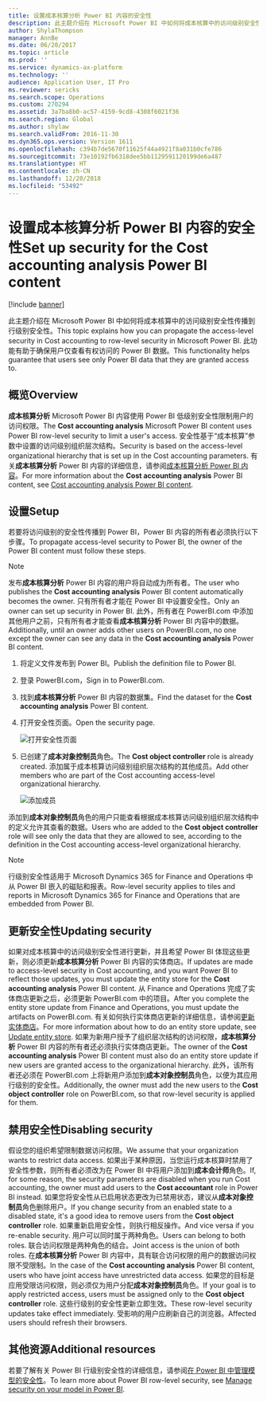 ```yaml
---
title: 设置成本核算分析 Power BI 内容的安全性
description: 此主题介绍在 Microsoft Power BI 中如何将成本核算中的访问级别安全性传播到行级别安全性。 此功能有助于确保用户仅查看有权访问的 Power BI 数据。
author: ShylaThompson
manager: AnnBe
ms.date: 06/20/2017
ms.topic: article
ms.prod: ''
ms.service: dynamics-ax-platform
ms.technology: ''
audience: Application User, IT Pro
ms.reviewer: sericks
ms.search.scope: Operations
ms.custom: 270294
ms.assetid: 3a7ba8b0-ac57-4159-9cd8-4308f6021f36
ms.search.region: Global
ms.author: shylaw
ms.search.validFrom: 2016-11-30
ms.dyn365.ops.version: Version 1611
ms.openlocfilehash: c394b7de5670f11625f44a4921f8a031b0cfe786
ms.sourcegitcommit: 73e10192fb6318dee5bb1129591120199de6a487
ms.translationtype: HT
ms.contentlocale: zh-CN
ms.lasthandoff: 12/20/2018
ms.locfileid: "53492"
---
```

# <a name="set-up-security-for-the-cost-accounting-analysis-power-bi-content"></a><span data-ttu-id="def26-104">设置成本核算分析 Power BI 内容的安全性</span><span class="sxs-lookup"><span data-stu-id="def26-104">Set up security for the Cost accounting analysis Power BI content</span></span>

[!include [banner](../includes/banner.md)]

<span data-ttu-id="def26-105">此主题介绍在 Microsoft Power BI 中如何将成本核算中的访问级别安全性传播到行级别安全性。</span><span class="sxs-lookup"><span data-stu-id="def26-105">This topic explains how you can propagate the access-level security in Cost accounting to row-level security in Microsoft Power BI.</span></span> <span data-ttu-id="def26-106">此功能有助于确保用户仅查看有权访问的 Power BI 数据。</span><span class="sxs-lookup"><span data-stu-id="def26-106">This functionality helps guarantee that users see only Power BI data that they are granted access to.</span></span>

## <a name="overview"></a><span data-ttu-id="def26-107">概览</span><span class="sxs-lookup"><span data-stu-id="def26-107">Overview</span></span>

<span data-ttu-id="def26-108">**成本核算分析** Microsoft Power BI 内容使用 Power BI 低级别安全性限制用户的访问权限。</span><span class="sxs-lookup"><span data-stu-id="def26-108">The **Cost accounting analysis** Microsoft Power BI content uses Power BI row-level security to limit a user's access.</span></span> <span data-ttu-id="def26-109">安全性基于“成本核算”参数中设置的访问级别组织层次结构。</span><span class="sxs-lookup"><span data-stu-id="def26-109">Security is based on the access-level organizational hierarchy that is set up in the Cost accounting parameters.</span></span> <span data-ttu-id="def26-110">有关**成本核算分析** Power BI 内容的详细信息，请参阅[成本核算分析 Power BI 内容](cost-accounting-analysis-content-pack.md)。</span><span class="sxs-lookup"><span data-stu-id="def26-110">For more information about the **Cost accounting analysis** Power BI content, see [Cost accounting analysis Power BI content](cost-accounting-analysis-content-pack.md).</span></span>

## <a name="setup"></a><span data-ttu-id="def26-111">设置</span><span class="sxs-lookup"><span data-stu-id="def26-111">Setup</span></span>
<span data-ttu-id="def26-112">若要将访问级别的安全性传播到 Power BI，Power BI 内容的所有者必须执行以下步骤。</span><span class="sxs-lookup"><span data-stu-id="def26-112">To propagate access-level security to Power BI, the owner of the Power BI content must follow these steps.</span></span>

> [!NOTE]
> <span data-ttu-id="def26-113">发布**成本核算分析** Power BI 内容的用户将自动成为所有者。</span><span class="sxs-lookup"><span data-stu-id="def26-113">The user who publishes the **Cost accounting analysis** Power BI content automatically becomes the owner.</span></span> <span data-ttu-id="def26-114">只有所有者才能在 Power BI 中设置安全性。</span><span class="sxs-lookup"><span data-stu-id="def26-114">Only an owner can set up security in Power BI.</span></span> <span data-ttu-id="def26-115">此外，所有者在 PowerBI.com 中添加其他用户之前，只有所有者才能查看**成本核算分析** Power BI 内容中的数据。</span><span class="sxs-lookup"><span data-stu-id="def26-115">Additionally, until an owner adds other users on PowerBI.com, no one except the owner can see any data in the **Cost accounting analysis** Power BI content.</span></span>

1. <span data-ttu-id="def26-116">将定义文件发布到 Power BI。</span><span class="sxs-lookup"><span data-stu-id="def26-116">Publish the definition file to Power BI.</span></span>
2. <span data-ttu-id="def26-117">登录 PowerBI.com，</span><span class="sxs-lookup"><span data-stu-id="def26-117">Sign in to PowerBI.com.</span></span>
3. <span data-ttu-id="def26-118">找到**成本核算分析** Power BI 内容的数据集。</span><span class="sxs-lookup"><span data-stu-id="def26-118">Find the dataset for the **Cost accounting analysis** Power BI content.</span></span>
4. <span data-ttu-id="def26-119">打开安全性页面。</span><span class="sxs-lookup"><span data-stu-id="def26-119">Open the security page.</span></span>

    ![打开安全性页面](./media/CA-picture-1.png)

5. <span data-ttu-id="def26-121">已创建了**成本对象控制员**角色。</span><span class="sxs-lookup"><span data-stu-id="def26-121">The **Cost object controller** role is already created.</span></span> <span data-ttu-id="def26-122">添加属于成本核算访问级别组织层次结构的其他成员。</span><span class="sxs-lookup"><span data-stu-id="def26-122">Add other members who are part of the Cost accounting access-level organizational hierarchy.</span></span>

    ![添加成员](./media/CA-picture-2.png)

<span data-ttu-id="def26-124">添加到**成本对象控制员**角色的用户只能查看根据成本核算访问级别组织层次结构中的定义允许其查看的数据。</span><span class="sxs-lookup"><span data-stu-id="def26-124">Users who are added to the **Cost object controller** role will see only the data that they are allowed to see, according to the definition in the Cost accounting access-level organizational hierarchy.</span></span>

> [!NOTE]
> <span data-ttu-id="def26-125">行级别安全性适用于 Microsoft Dynamics 365 for Finance and Operations 中从 Power BI 嵌入的磁贴和报表。</span><span class="sxs-lookup"><span data-stu-id="def26-125">Row-level security applies to tiles and reports in Microsoft Dynamics 365 for Finance and Operations that are embedded from Power BI.</span></span>

## <a name="updating-security"></a><span data-ttu-id="def26-126">更新安全性</span><span class="sxs-lookup"><span data-stu-id="def26-126">Updating security</span></span>
<span data-ttu-id="def26-127">如果对成本核算中的访问级别安全性进行更新，并且希望 Power BI 体现这些更新，则必须更新**成本核算分析** Power BI 内容的实体商店。</span><span class="sxs-lookup"><span data-stu-id="def26-127">If updates are made to access-level security in Cost accounting, and you want Power BI to reflect those updates, you must update the entity store for the **Cost accounting analysis** Power BI content.</span></span> <span data-ttu-id="def26-128">从 Finance and Operations 完成了实体商店更新之后，必须更新 PowerBI.com 中的项目。</span><span class="sxs-lookup"><span data-stu-id="def26-128">After you complete the entity store update from Finance and Operations, you must update the artifacts on PowerBI.com.</span></span> <span data-ttu-id="def26-129">有关如何执行实体商店更新的详细信息，请参阅[更新实体商店](power-bi-integration-entity-store.md#update-entity-store)。</span><span class="sxs-lookup"><span data-stu-id="def26-129">For more information about how to do an entity store update, see [Update entity store](power-bi-integration-entity-store.md#update-entity-store).</span></span> <span data-ttu-id="def26-130">如果为新用户授予了组织层次结构的访问权限，**成本核算分析** Power BI 内容的所有者还必须执行实体商店更新。</span><span class="sxs-lookup"><span data-stu-id="def26-130">The owner of the **Cost accounting analysis** Power BI content must also do an entity store update if new users are granted access to the organizational hierarchy.</span></span> <span data-ttu-id="def26-131">此外，该所有者还必须在 PowerBI.com 上将新用户添加到**成本对象控制员**角色，以便为其应用行级别的安全性。</span><span class="sxs-lookup"><span data-stu-id="def26-131">Additionally, the owner must add the new users to the **Cost object controller** role on PowerBI.com, so that row-level security is applied for them.</span></span>

## <a name="disabling-security"></a><span data-ttu-id="def26-132">禁用安全性</span><span class="sxs-lookup"><span data-stu-id="def26-132">Disabling security</span></span>
<span data-ttu-id="def26-133">假设您的组织希望限制数据访问权限。</span><span class="sxs-lookup"><span data-stu-id="def26-133">We assume that your organization wants to restrict data access.</span></span> <span data-ttu-id="def26-134">如果出于某种原因，当您运行成本核算时禁用了安全性参数，则所有者必须改为在 Power BI 中将用户添加到**成本会计师**角色。</span><span class="sxs-lookup"><span data-stu-id="def26-134">If, for some reason, the security parameters are disabled when you run Cost accounting, the owner must add users to the **Cost accountant** role in Power BI instead.</span></span> <span data-ttu-id="def26-135">如果您将安全性从已启用状态更改为已禁用状态，建议从**成本对象控制员**角色删除用户。</span><span class="sxs-lookup"><span data-stu-id="def26-135">If you change security from an enabled state to a disabled state, it's a good idea to remove users from the **Cost object controller** role.</span></span> <span data-ttu-id="def26-136">如果重新启用安全性，则执行相反操作。</span><span class="sxs-lookup"><span data-stu-id="def26-136">And vice versa if you re-enable security.</span></span> <span data-ttu-id="def26-137">用户可以同时属于两种角色。</span><span class="sxs-lookup"><span data-stu-id="def26-137">Users can belong to both roles.</span></span> <span data-ttu-id="def26-138">联合访问权限是两种角色的结合。</span><span class="sxs-lookup"><span data-stu-id="def26-138">Joint access is the union of both roles.</span></span> <span data-ttu-id="def26-139">在**成本核算分析** Power BI 内容中，具有联合访问权限的用户的数据访问权限不受限制。</span><span class="sxs-lookup"><span data-stu-id="def26-139">In the case of the **Cost accounting analysis** Power BI content, users who have joint access have unrestricted data access.</span></span> <span data-ttu-id="def26-140">如果您的目标是应用受限访问权限，则必须仅为用户分配**成本对象控制员**角色。</span><span class="sxs-lookup"><span data-stu-id="def26-140">If your goal is to apply restricted access, users must be assigned only to the **Cost object controller** role.</span></span> <span data-ttu-id="def26-141">这些行级别的安全性更新立即生效。</span><span class="sxs-lookup"><span data-stu-id="def26-141">These row-level security updates take effect immediately.</span></span> <span data-ttu-id="def26-142">受影响的用户应刷新自己的浏览器。</span><span class="sxs-lookup"><span data-stu-id="def26-142">Affected users should refresh their browsers.</span></span>

## <a name="additional-resources"></a><span data-ttu-id="def26-143">其他资源</span><span class="sxs-lookup"><span data-stu-id="def26-143">Additional resources</span></span>
<span data-ttu-id="def26-144">若要了解有关 Power BI 行级别安全性的详细信息，请参阅[在 Power BI 中管理模型的安全性](https://powerbi.microsoft.com/en-us/documentation/powerbi-admin-rls/#manage-security-on-your-model)。</span><span class="sxs-lookup"><span data-stu-id="def26-144">To learn more about Power BI row-level security, see [Manage security on your model in Power BI](https://powerbi.microsoft.com/en-us/documentation/powerbi-admin-rls/#manage-security-on-your-model).</span></span>
